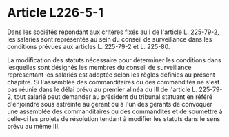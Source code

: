 # Article L226-5-1

Dans les sociétés répondant aux critères fixés au I de l'article L. 225-79-2, les salariés sont représentés au sein du conseil de surveillance dans les conditions prévues aux articles L. 225-79-2 et L. 225-80.

La modification des statuts nécessaire pour déterminer les conditions dans lesquelles sont désignés les membres du conseil de surveillance représentant les salariés est adoptée selon les règles définies au présent chapitre. Si l'assemblée des commanditaires ou des commandités ne s'est pas réunie dans le délai prévu au premier alinéa du III de l'article L. 225-79-2, tout salarié peut demander au président du tribunal statuant en référé d'enjoindre sous astreinte au gérant ou à l'un des gérants de convoquer une assemblée des commanditaires ou des commandités et de soumettre à celle-ci les projets de résolution tendant à modifier les statuts dans le sens prévu au même III.
